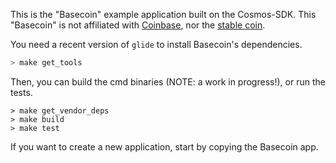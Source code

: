 This is the "Basecoin" example application built on the Cosmos-SDK.  This
"Basecoin" is not affiliated with [Coinbase](http://www.getbasecoin.com/), nor
the [stable coin](http://www.getbasecoin.com/).

You need a recent version of `glide` to install Basecoin's dependencies.

```bash
> make get_tools
```

Then, you can build the cmd binaries (NOTE: a work in progress!), or run the tests.

```
> make get_vendor_deps
> make build
> make test
```

If you want to create a new application, start by copying the Basecoin app.
